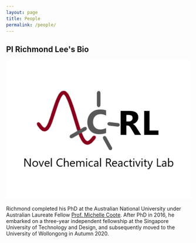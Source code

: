 ```yaml
---
layout: page
title: People
permalink: /people/
---
```

PI Richmond Lee's Bio
---
![Pic](/files/NCRL.png)

Richmond completed his PhD at the Australian National University under Australian Laureate Fellow [Prof. Michelle Coote](https://rsc.anu.edu.au/~mcoote/). After PhD in 2016, he embarked on a three-year independent fellowship at the Singapore University of Technology and Design, and subsequently moved to the University of Wollongong in Autumn 2020. 
